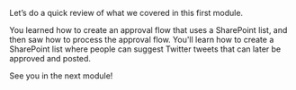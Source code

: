 Let’s do a quick review of what we covered in this first module.

You learned how to create an approval flow that uses a SharePoint list, and then saw how to process the approval flow. You'll learn how to create a SharePoint list where people can suggest Twitter tweets that can later be approved and posted. 

See you in the next module!

